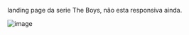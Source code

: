 
landing page da serie The Boys, não esta responsiva ainda.

![image](https://user-images.githubusercontent.com/104763390/193849883-ce770c7b-cb0f-45b1-bb77-2c278c206c97.png)
